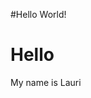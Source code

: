 #Hello World!

<!DOCTYPE html>
<html>
  <head>
    <meta charset="utf-8">
    <title>Hello World</title>
  </head>
  <body>
    <h1>Hello</h1>
    <p>My name is Lauri</p>
  </body>
</html>
